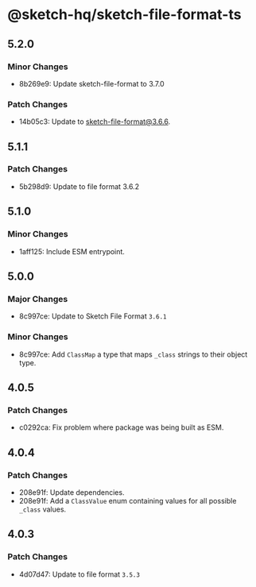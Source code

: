 # @sketch-hq/sketch-file-format-ts

## 5.2.0

### Minor Changes

- 8b269e9: Update sketch-file-format to 3.7.0

### Patch Changes

- 14b05c3: Update to sketch-file-format@3.6.6.

## 5.1.1

### Patch Changes

- 5b298d9: Update to file format 3.6.2

## 5.1.0

### Minor Changes

- 1aff125: Include ESM entrypoint.

## 5.0.0

### Major Changes

- 8c997ce: Update to Sketch File Format `3.6.1`

### Minor Changes

- 8c997ce: Add `ClassMap` a type that maps `_class` strings to their object
  type.

## 4.0.5

### Patch Changes

- c0292ca: Fix problem where package was being built as ESM.

## 4.0.4

### Patch Changes

- 208e91f: Update dependencies.
- 208e91f: Add a `ClassValue` enum containing values for all possible `_class`
  values.

## 4.0.3

### Patch Changes

- 4d07d47: Update to file format `3.5.3`

